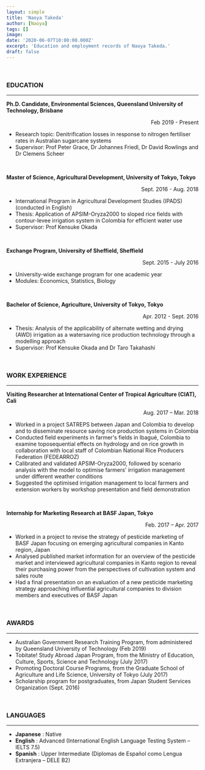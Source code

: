 ```yaml
---
layout: simple
title: 'Naoya Takeda'
author: [Naoya]
tags: []
image:
date: '2020-06-07T10:00:00.000Z'
excerpt: 'Education and employment records of Naoya Takeda.'
draft: false
---
```


<br>

### EDUCATION

---

**Ph.D. Candidate, Environmental Sciences, Queensland University of Technology, Brisbane**

<div style="text-align: right;">Feb 2019 - Present</div>

- Research topic: Denitrification losses in response to nitrogen fertiliser rates in Australian sugarcane systems
- Supervisor: Prof Peter Grace, Dr Johannes Friedl, Dr David Rowlings and Dr Clemens Scheer

<br>

**Master of Science, Agricultural Development, University of Tokyo, Tokyo**

<div style="text-align: right;">Sept. 2016 - Aug. 2018 </div>

- International Program in Agricultural Development Studies (IPADS) (conducted in English)
- Thesis: Application of APSIM-Oryza2000 to sloped rice fields with contour-levee irrigation system in Colombia for efficient water use
- Supervisor: Prof Kensuke Okada

<br>

**Exchange Program, University of Sheffield, Sheffield**

<div style="text-align: right;">Sept. 2015 - July 2016</div>

- University-wide exchange program for one academic year
- Modules: Economics, Statistics, Biology

<br>

**Bachelor of Science, Agriculture, University of Tokyo, Tokyo**

<div style="text-align: right;">Apr. 2012 - Sept. 2016</div>

- Thesis: Analysis of the applicability of alternate wetting and drying (AWD) irrigation as a watersaving rice production technology through a modelling approach
- Supervisor: Prof Kensuke Okada and Dr Taro Takahashi

<br>

### WORK EXPERIENCE

---

**Visiting Researcher at International Center of Tropical Agriculture (CIAT), Cali**

<div style="text-align: right;">Aug. 2017 – Mar. 2018</div>

- Worked in a project SATREPS between Japan and Colombia to develop and to disseminate resource saving rice production systems in Colombia
- Conducted field experiments in farmer's fields in Ibagué, Colombia to examine toposequential effects on hydrology and on rice growth in collaboration with local staff of Colombian National Rice Producers Federation (FEDEARROZ)
- Calibrated and validated APSIM-Oryza2000, followed by scenario analysis with the model to optimise farmers' irrigation management under different weather conditions
- Suggested the optimised irrigation management to local farmers and extension workers by workshop presentation and field demonstration

<br>

**Internship for Marketing Research at BASF Japan, Tokyo**

<div style="text-align: right;">Feb. 2017 – Apr. 2017</div>

- Worked in a project to revise the strategy of pesticide marketing of BASF Japan focusing on emerging agricultural companies in Kanto region, Japan
- Analysed published market information for an overview of the pesticide market and interviewed agricultural companies in Kanto region to reveal their purchasing power from the perspectives of cultivation system and sales route
- Had a final presentation on an evaluation of a new pesticide marketing strategy approaching influential agricultural companies to division members and executives of BASF Japan

<br>

### AWARDS

---

- Australian Government Research Training Program, from administered by Queensland University of Technology (Feb 2019)
- Tobitate! Study Abroad Japan Program, from the Ministry of Education, Culture, Sports, Science and Technology (July 2017)
- Promoting Doctoral Course Programs, from the Graduate School of Agriculture and Life Science, University of Tokyo (July 2017)
- Scholarship program for postgraduates, from Japan Student Services Organization
  (Sept. 2016)

<br>

### LANGUAGES

---

- **Japanese** : Native
- **English** : Advanced (International English Language Testing System – IELTS 7.5)
- **Spanish** : Upper Intermediate (Diplomas de Español como Lengua Extranjera – DELE B2)

<br>
